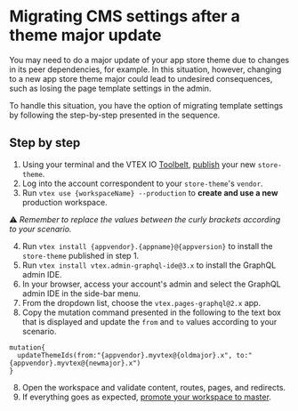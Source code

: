# Migrating CMS settings after a theme major update

You may need to do a major update of your app store theme due to changes in its peer dependencies, for example. In this situation, however, changing to a new app store theme major could lead to undesired consequences, such as losing the page template settings in the admin.

To handle this situation, you have the option of migrating template settings by following the step-by-step presented in the sequence.

## Step by step

1.  Using your terminal and the VTEX IO [Toolbelt](https://vtex.io/docs/recipes/development/vtex-io-cli-installation-and-command-reference/), [publish](https://vtex.io/docs/recipes/development/making-your-new-app-version-publicly-available/#step-2-publishing-the-new-app-version) your new `store-theme`.
2. Log into the account correspondent to your `store-theme`'s `vendor`.
3. Run `vtex use {workspaceName} --production` to **create and use a new** production workspace.

⚠️ *Remember to replace the values between the curly brackets according to your scenario.*

4. Run `vtex install {appvendor}.{appname}@{appversion}` to install the `store-theme` published in step 1.
4. Run `vtex install vtex.admin-graphql-ide@3.x` to install the GraphQL admin IDE.
5. In your browser, access your account's admin and select the GraphQL admin IDE in the side-bar menu.
6. From the dropdown list, choose the `vtex.pages-graphql@2.x` app.
7.  Copy the mutation command presented in the following to the text box that is displayed and update the `from` and `to` values according to your scenario.

```
mutation{
  updateThemeIds(from:"{appvendor}.myvtex@{oldmajor}.x", to:"{appvendor}.myvtex@{newmajor}.x")
}
```
8. Open the workspace and validate content, routes, pages, and redirects.
9. If everything goes as expected, [promote your workspace to master](https://vtex.io/docs/recipes/development/promoting-a-workspace-to-master/).
